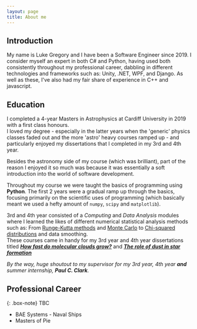 ```yaml
---
layout: page
title: About me
---
```


## Introduction

My name is Luke Gregory and I have been a Software Engineer since 2019. I consider myself an expert in both C# and 
Python, having used both consistently throughout my professional career, dabbling in different technologies and 
frameworks such as: Unity, .NET, WPF, and Django. As well as these, I've also had my fair share of experience in C++ and 
javascript.

## Education

I completed a 4-year Masters in Astrophysics at Cardiff University in 2019 with a first class honours.  
I loved my degree - especially in the latter years when the 'generic' physics classes faded out and the more 
'astro' heavy courses ramped up - and particularly enjoyed my dissertations that I completed in my 3rd and 4th year.  

Besides the astronomy side of my course (which was brilliant), part of the reason I enjoyed it so much was because it
was essentially a soft introduction into the world of software development.  

Throughout my course we were taught the basics of programming using **Python**. 
The first 2 years were a gradual ramp up through the basics, focusing primarily on the scientific uses of programming
(which basically meant we used a hefty amount of `numpy`, `scipy` and `matplotlib`).  

3rd and 4th year consisted of a *Computing* and *Data Analysis* modules where I learned the likes of different numerical 
statistical analysis methods such as: From [Runge-Kutta methods](https://en.wikipedia.org/wiki/Runge%E2%80%93Kutta_methods)
and [Monte Carlo](https://en.wikipedia.org/wiki/Markov_chain_Monte_Carlo) to
[Chi-squared distributions](https://en.wikipedia.org/wiki/Chi-squared_distribution) and data smoothing.  
These courses came in handy for my 3rd year and 4th year dissertations titled
**_[How fast do molecular clouds grow?](https://lgregg11.github.io/2025-02-25-N-Body-Stellar-Simulations/)_** and 
**_[The role of dust in star formation](https://lgregg11.github.io/2025-02-25-Dust-In-Star-Formation/)_**

*By the way, huge shoutout to my supervisor for my 3rd year, 4th year **and** summer internship, **Paul C. Clark**.*

## Professional Career

{: .box-note}
TBC

* BAE Systems - Naval Ships
* Masters of Pie